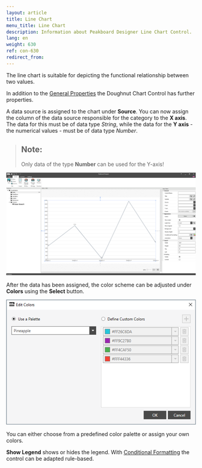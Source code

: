 ```yaml
---
layout: article
title: Line Chart
menu_title: Line Chart
description: Information about Peakboard Designer Line Chart Control.
lang: en
weight: 630
ref: con-630
redirect_from:
---
```

The line chart is suitable for depicting the functional relationship between two values.

In addition to the [General Properties](https://help.peakboard.com/controls/de-allgemeine-eigenschaften.html) the Doughnut Chart Control has further properties.

A data source is assigned to the chart under **Source**.
You can now assign the column of the data source responsible for the category to the **X axis**.
The data for this must be of data type *String*, while the data for the **Y axis** - the numerical values - must be of data type *Number*.

> ## Note:
>
> Only data of the type **Number** can be used for the Y-axis!

![Doughnut Chart](/assets/images/Controls/linechart/linechart01.png)

After the data has been assigned, the color scheme can be adjusted under **Colors** using the **Select** button.

![Doughnut Chart Color](/assets/images/Controls/linechart/linechart02.png)

You can either choose from a predefined color palette or assign your own colors.

**Show Legend** shows or hides the legend.
With [Conditional Formatting](/controls/en-cf.html) the control can be adapted rule-based.